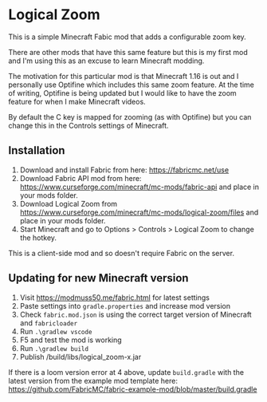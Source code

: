 # Logical Zoom

This is a simple Minecraft Fabic mod that adds a configurable zoom key.

There are other mods that have this same feature but this is my first mod and I'm using this as an excuse to learn Minecraft modding.

The motivation for this particular mod is that Minecraft 1.16 is out and I personally use Optifine which includes this same zoom feature. At the time of writing,
Optifine is being updated but I would like to have the zoom feature for when I make Minecraft videos.

By default the C key is mapped for zooming (as with Optifine) but you can change this in the Controls settings of Minecraft.

## Installation

1. Download and install Fabric from here: https://fabricmc.net/use
2. Download Fabric API mod from here: https://www.curseforge.com/minecraft/mc-mods/fabric-api and place in your mods folder.
3. Download Logical Zoom from https://www.curseforge.com/minecraft/mc-mods/logical-zoom/files and place in your mods folder.
4. Start Minecraft and go to Options > Controls > Logical Zoom to change the hotkey.

This is a client-side mod and so doesn't require Fabric on the server.

## Updating for new Minecraft version

1. Visit https://modmuss50.me/fabric.html for latest settings
2. Paste settings into `gradle.properties` and increase mod version
3. Check `fabric.mod.json` is using the correct target version of Minecraft and `fabricloader`
4. Run `.\gradlew vscode`
5. F5 and test the mod is working
6. Run `.\gradlew build`
7. Publish /build/libs/logical_zoom-x.jar

If there is a loom version error at 4 above, update `build.gradle` with the latest version from the example mod template here: https://github.com/FabricMC/fabric-example-mod/blob/master/build.gradle
